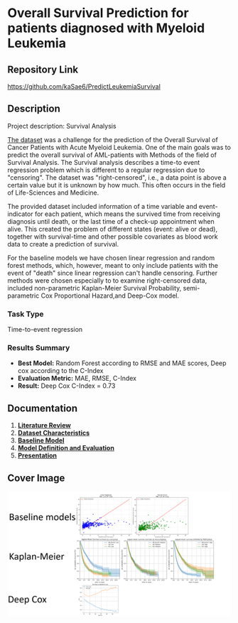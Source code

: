 # Overall Survival Prediction for patients diagnosed with Myeloid Leukemia

## Repository Link

https://github.com/kaSae6/PredictLeukemiaSurvival

## Description


Project description: Survival Analysis

[The dataset](https://challengedata.ens.fr/challenges/162) was a challenge for the prediction of the Overall Survival of Cancer Patients with Acute Myeloid Leukemia. 
One of the main goals was to predict the overall survival of AML-patients with Methods of the field of Survival Analysis. 
The Survival analysis describes a time-to event regression problem which is different to a regular regression due to "censoring". The dataset was "right-censored", i.e., a data point is above a certain value but it is unknown by how much. This often occurs in the field of Life-Sciences and Medicine.

The provided dataset included information of a time variable and event-indicator for each patient, which means the survived time from receiving diagnosis until death, or the last time of a check-up appointment when alive.  This created the problem of different states (event: alive or dead), together with survival-time and other possible covariates as blood work data to create a prediction of survival. 

For the baseline models we have chosen linear regression and random forest methods, which, however, meant to only include patients with the event of "death" since linear regression can't handle censoring.
Further methods were chosen especially to to examine right-censored data, included non-parametric Kaplan-Meier Survival Probability, semi-parametric Cox Proportional Hazard,and Deep-Cox model.




### Task Type

Time-to-event regression

### Results Summary

- **Best Model:** Random Forest according to RMSE and MAE scores, Deep cox according to the C-Index
- **Evaluation Metric:** MAE, RMSE, C-Index
- **Result:** Deep Cox C-Index = 0.73

## Documentation

1. **[Literature Review](https://github.com/kaSae6/PredictLeukemiaSurvival/blob/main/0_LiteratureReview/README.md)**
2. **[Dataset Characteristics](https://github.com/kaSae6/PredictLeukemiaSurvival/blob/main/1_DatasetCharacteristics/exploratory_data_analysis.ipynb)**
3. **[Baseline Model](https://github.com/kaSae6/PredictLeukemiaSurvival/blob/main/2_BaselineModel/baseline_model.ipynb)**
4. **[Model Definition and Evaluation](https://github.com/kaSae6/PredictLeukemiaSurvival/blob/main/3_Model/model_definition_evaluation.ipynb)**
5. **[Presentation](https://github.com/kaSae6/PredictLeukemiaSurvival/blob/main/4_Presentation/Survival_Analysis_Saegner_Muszelewski​.pdf)**

## Cover Image

![Project Cover Image](CoverImage/cover_image.png)
